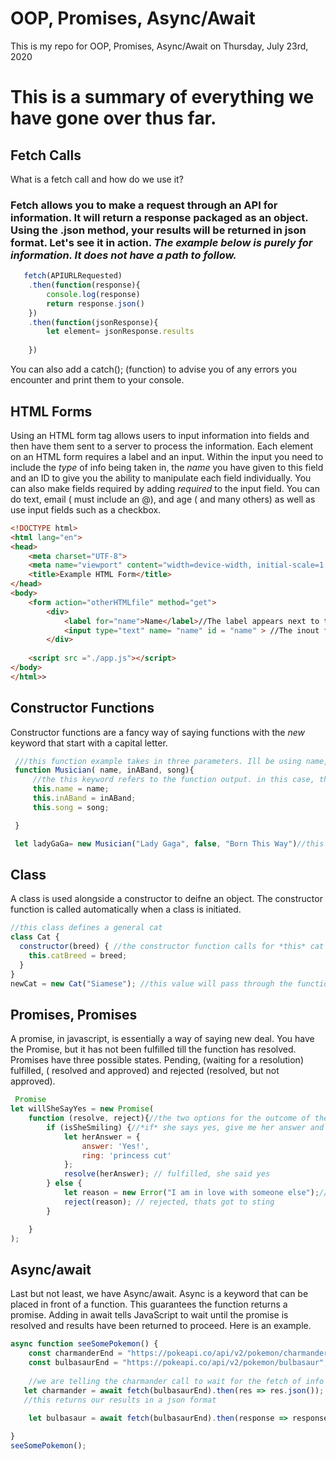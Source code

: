 # OOP, Promises, Async/Await
 
This is my repo for OOP, Promises, Async/Await on Thursday, July 23rd, 2020


# This is a summary of everything we have gone over thus far.

## Fetch Calls

What is a fetch call and how do we use it?

### Fetch allows you to make a request through an API for information. It will return a response packaged as an object. Using the .json method, your results will be returned in json format. Let's see it in action. *The example below is purely for information. It does not have a path to follow.*

```javascript
   fetch(APIURLRequested)
    .then(function(response){
        console.log(response)
        return response.json()
    })
    .then(function(jsonResponse){
        let element= jsonResponse.results
        
    })
```

You can also add a catch(); (function) to advise you of any errors you encounter and print them to your console.


## HTML Forms

Using an HTML form tag allows users to input information into fields and then have them sent to a server to process the information. Each element on an HTML form requires a label and an  input. Within the input you need to include the *type* of info being taken in, the *name* you have given to this field and an ID to give you the ability to manipulate each field individually. You can also make fields required by adding *required* to the input field. You can do text, email ( must include an @), and age ( and many others) as well as use input fields such as a checkbox.

```html
<!DOCTYPE html>
<html lang="en">
<head>
    <meta charset="UTF-8">
    <meta name="viewport" content="width=device-width, initial-scale=1.0">
    <title>Example HTML Form</title>
</head>
<body>
    <form action="otherHTMLfile" method="get">
        <div>
            <label for="name">Name</label>//The label appears next to the input field.
            <input type="text" name= "name" id = "name" > //The inout field specifies what is being input (text in this case), the name that matches its label (name) and the ID to manipulate it. 
        </div>
            
    <script src ="./app.js"></script>
</body>
</html>>


```

## Constructor Functions

Constructor functions are a fancy way of saying functions with the *new* keyword that start with a capital letter. 


```javascript
 ///this function example takes in three parameters. Ill be using name, band and song.
 function Musician( name, inABand, song){
     //the this keyword refers to the function output. in this case, this is referring to Lady Gaga and her attributes.
     this.name = name;
     this.inABand = inABand;
     this.song = song;

 }

 let ladyGaGa= new Musician("Lady Gaga", false, "Born This Way")//this result, when passed through the function, will return an object with the values I put here.
```


## Class

A class is used alongside a constructor to deifne an object. The constructor function is called automatically when a class is initiated. 


```javascript
//this class defines a general cat
class Cat {
  constructor(breed) { //the constructor function calls for *this* cat's breed to be output, when called into the function.
    this.catBreed = breed;
  }
}
newCat = new Cat("Siamese"); //this value will pass through the function and output thi.catBreed set to Siamese.
```

## Promises, Promises

A promise, in javascript, is essentially a way of saying new deal. You have the Promise, but it has not been fulfilled till the function has resolved. Promises have three possible states. Pending, (waiting for a resolution) fulfilled, ( resolved and approved) and rejected (resolved, but not approved).


```javascript
 Promise
let willSheSayYes = new Promise(
    function (resolve, reject){//the two options for the outcome of the promise 
        if (isSheSmiling) {//*if* she says yes, give me her answer and ring.
            let herAnswer = {
                answer: 'Yes!',
                ring: 'princess cut'
            };
            resolve(herAnswer); // fulfilled, she said yes
        } else {
            let reason = new Error("I am in love with someone else");// with a rejection comes the reason behind it
            reject(reason); // rejected, thats got to sting
        }

    }
);
```

## Async/await


Last but not least, we have Async/await. Async is a keyword that can be placed in front of a function.  This guarantees the function returns a promise. Adding in await tells JavaScript to wait until the promise is resolved and results have been returned to proceed. Here is an example.

```javascript
async function seeSomePokemon() {
    const charmanderEnd = "https://pokeapi.co/api/v2/pokemon/charmander";
    const bulbasaurEnd = "https://pokeapi.co/api/v2/pokemon/bulbasaur";
    
    //we are telling the charmander call to wait for the fetch of info to resolve before proceeding with charmander output
   let charmander = await fetch(bulbasaurEnd).then(res => res.json());
   //this returns our results in a json format
    
    let bulbasaur = await fetch(bulbasaurEnd).then(response => response.json());

}
seeSomePokemon();
```



